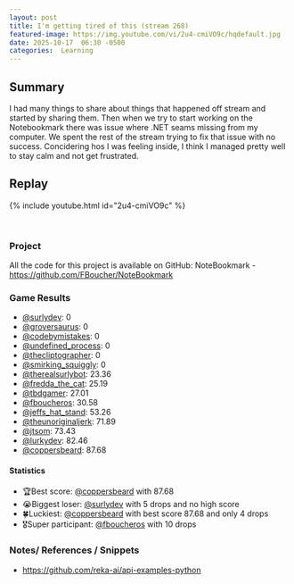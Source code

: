 ```yaml
---
layout: post
title: I'm getting tired of this (stream 268)
featured-image: https://img.youtube.com/vi/2u4-cmiVO9c/hqdefault.jpg
date: 2025-10-17  06:30 -0500
categories:  Learning
---
```


## Summary

I had many things to share about things that happened off stream and started by sharing them. Then when we try to start working on the Notebookmark there was issue where .NET seams missing from my computer. We spent the rest of the stream trying to fix that issue with no success. Concidering hos I was feeling inside, I think I managed pretty well to stay calm and not get frustrated.

## Replay

{% include youtube.html id="2u4-cmiVO9c" %}

<br/><!--more-->

### Project

All the code for this project is available on GitHub: NoteBookmark - https://github.com/FBoucher/NoteBookmark

### Game Results

- [@surlydev](https://www.twitch.tv/surlydev): 0
- [@groversaurus](https://www.twitch.tv/groversaurus): 0
- [@codebymistakes](https://www.twitch.tv/codebymistakes): 0
- [@undefined_process](https://www.twitch.tv/undefined_process): 0
- [@thecliptographer](https://www.twitch.tv/thecliptographer): 0
- [@smirking_squiggly](https://www.twitch.tv/smirking_squiggly): 0
- [@therealsurlybot](https://www.twitch.tv/therealsurlybot): 23.36
- [@fredda_the_cat](https://www.twitch.tv/fredda_the_cat): 25.19
- [@tbdgamer](https://www.twitch.tv/tbdgamer): 27.01
- [@fboucheros](https://www.twitch.tv/fboucheros): 30.58
- [@jeffs_hat_stand](https://www.twitch.tv/jeffs_hat_stand): 53.26
- [@theunoriginaljerk](https://www.twitch.tv/theunoriginaljerk): 71.89
- [@jtsom](https://www.twitch.tv/jtsom): 73.43
- [@lurkydev](https://www.twitch.tv/lurkydev): 82.46
- [@coppersbeard](https://www.twitch.tv/coppersbeard): 87.68

#### Statistics

- 🏆Best score: [@coppersbeard](https://www.twitch.tv/coppersbeard) with 87.68
- 😭Biggest loser: [@surlydev](https://www.twitch.tv/surlydev) with 5 drops and no high score
- 🍀Luckiest: [@coppersbeard](https://www.twitch.tv/coppersbeard) with best score 87.68 and only 4 drops
- 🎖️Super participant: [@fboucheros](https://www.twitch.tv/fboucheros) with 10 drops

### Notes/ References / Snippets

- https://github.com/reka-ai/api-examples-python
